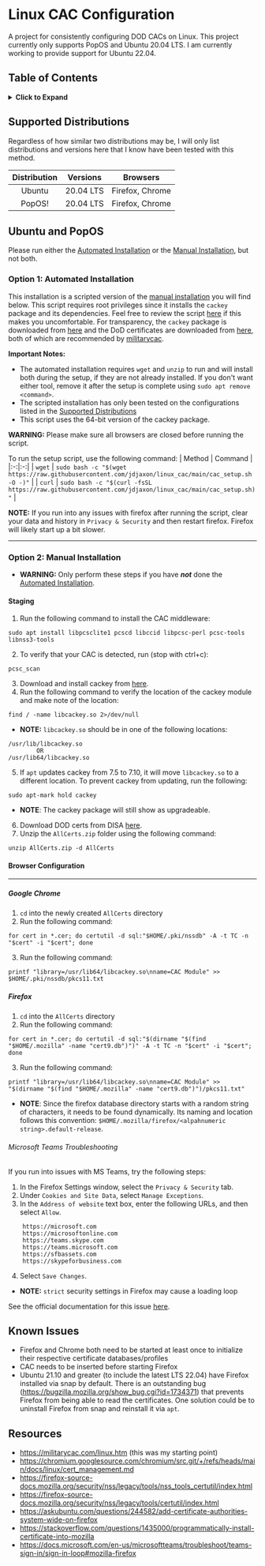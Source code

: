 # Linux CAC Configuration
A project for consistently configuring DOD CACs on Linux. This project currently
only supports PopOS and Ubuntu 20.04 LTS. I am currently working to provide support
for Ubuntu 22.04.

## Table of Contents
<details>
<summary>
<b>Click to Expand</b>
</summary>

1. [Supported Distributions](#supported-distributions)
1. [Supported Browsers](#supported-browsers)
1. [Ubuntu and PopOS](#ubuntu-and-popos)
    1. [Automated Installation](#automated-installation)
    1. [Manual Installation](#manual-installation)
        1. [Staging](#staging)
        1. [Browser Configuration](#browser-configuration)
            1. [Google Chrome](#google-chrome)
            1. [Firefox](#firefox)
                1. [Microsoft Teams Troubleshooting](#microsoft-teams-troubleshooting)
1. [Known Issues](#known-issues)
1. [Resources](#resources)
</details>

## Supported Distributions
Regardless of how similar two distributions may be, I will only list
distributions and versions here that I know have been tested with this method.

| Distribution | Versions | Browsers |
|:-:|:-:|:-:|
| Ubuntu | 20.04 LTS | Firefox, Chrome |
| PopOS! | 20.04 LTS | Firefox, Chrome |

## Ubuntu and PopOS
Please run either the [Automated Installation](#automated-installation) or the [Manual Installation](#manual-installation), but not both.

### Option 1: Automated Installation
This installation is a scripted version of the
[manual installation](#manual-installation) you will find below. This
script requires root privileges since it installs the `cackey` package and its
dependencies. Feel free to review the script
[here](https://raw.githubusercontent.com/jdjaxon/linux_cac/main/cac_setup.sh)
if this makes you uncomfortable. For transparency, the `cackey` package is
downloaded from
[here](https://cackey.rkeene.org/download/0.7.5/cackey_0.7.5-1_amd64.deb) and
the DoD certificates are downloaded from
[here](https://militarycac.com/maccerts/AllCerts.zip), both of which are
recommended by [militarycac](https://militarycac.com).

**Important Notes:**
- The automated installation requires `wget` and `unzip` to run and will
  install both during the setup, if they are not already installed. If you
  don't want either tool, remove it after the setup is complete using `sudo apt
  remove <command>`.
- The scripted installation has only been tested on the configurations listed in the
  [Supported Distributions](#supported-distributions)
- This script uses the 64-bit version of the cackey package.

**WARNING:** Please make sure all browsers are closed before running the script.

To run the setup script, use the following command:
| Method | Command |
|:-:|:-:|
| `wget`  | `sudo bash -c "$(wget https://raw.githubusercontent.com/jdjaxon/linux_cac/main/cac_setup.sh -O -)"` |
| `curl`  | `sudo bash -c "$(curl -fsSL https://raw.githubusercontent.com/jdjaxon/linux_cac/main/cac_setup.sh)"` |

**NOTE:** If you run into any issues with firefox after running the script,
clear your data and history in `Privacy & Security` and then restart firefox.
Firefox will likely start up a bit slower.

---

### Option 2: Manual Installation
- **WARNING:** Only perform these steps if you have ***not*** done the [Automated Installation](#automated-installation).

#### Staging
1. Run the following command to install the CAC middleware:
```
sudo apt install libpcsclite1 pcscd libccid libpcsc-perl pcsc-tools libnss3-tools
```
2. To verify that your CAC is detected, run (stop with ctrl+c):
```
pcsc_scan
```
3. Download and install cackey from [here](http://cackey.rkeene.org/fossil/wiki?name=Downloads).
4. Run the following command to verify the location of the cackey module and make note of the location:
```
find / -name libcackey.so 2>/dev/null
```
- **NOTE:** `libcackey.so` should be in one of the following locations:
```
/usr/lib/libcackey.so
        OR
/usr/lib64/libcackey.so
```
5. If `apt` updates cackey from 7.5 to 7.10, it will move `libcackey.so` to a different location.
To prevent cackey from updating, run the following:
```
sudo apt-mark hold cackey
```
- **NOTE**: The cackey package will still show as upgradeable.

6. Download DOD certs from DISA [here](https://militarycac.com/maccerts/AllCerts.zip).
7. Unzip the `AllCerts.zip` folder using the following command:
```
unzip AllCerts.zip -d AllCerts
```

#### Browser Configuration
---
##### Google Chrome
1. `cd` into the newly created `AllCerts` directory
2. Run the following command:
```
for cert in *.cer; do certutil -d sql:"$HOME/.pki/nssdb" -A -t TC -n "$cert" -i "$cert"; done
```
3. Run the following command:
```
printf "library=/usr/lib64/libcackey.so\nname=CAC Module" >> $HOME/.pki/nssdb/pkcs11.txt
```

##### Firefox
1. `cd` into the `AllCerts` directory
2. Run the following command:
```
for cert in *.cer; do certutil -d sql:"$(dirname "$(find "$HOME/.mozilla" -name "cert9.db")")" -A -t TC -n "$cert" -i "$cert"; done
```
3. Run the following command:
```
printf "library=/usr/lib64/libcackey.so\nname=CAC Module" >> "$(dirname "$(find "$HOME/.mozilla" -name "cert9.db")")/pkcs11.txt"
```
- **NOTE**: Since the firefox database directory starts with a random string of characters, it needs to be found dynamically. Its naming and location follows this convention: `$HOME/.mozilla/firefox/<alpahnumeric string>.default-release`.

###### Microsoft Teams Troubleshooting
If you run into issues with MS Teams, try the following steps:
1. In the Firefox Settings window, select the `Privacy & Security` tab.
2. Under `Cookies and Site Data`, select `Manage Exceptions`.
3. In the `Address of website` text box, enter the following URLs, and then select `Allow`.
```
    https://microsoft.com
    https://microsoftonline.com
    https://teams.skype.com
    https://teams.microsoft.com
    https://sfbassets.com
    https://skypeforbusiness.com
```
4. Select `Save Changes`.

- **NOTE:** `strict` security settings in Firefox may cause a loading loop

See the official documentation for this issue
[here](https://docs.microsoft.com/en-us/microsoftteams/troubleshoot/teams-sign-in/sign-in-loop#mozilla-firefox).


## Known Issues
- Firefox and Chrome both need to be started at least once to initialize their respective certificate databases/profiles
- CAC needs to be inserted before starting Firefox
- Ubuntu 21.10 and greater (to include the latest LTS 22.04) have Firefox installed via snap by default. There is an outstanding bug (https://bugzilla.mozilla.org/show_bug.cgi?id=1734371) that prevents Firefox from being able to read the certificates. One solution could be to uninstall Firefox from snap and reinstall it via `apt`.

## Resources
- https://militarycac.com/linux.htm (this was my starting point)
- https://chromium.googlesource.com/chromium/src.git/+/refs/heads/main/docs/linux/cert_management.md
- https://firefox-source-docs.mozilla.org/security/nss/legacy/tools/nss_tools_certutil/index.html
- https://firefox-source-docs.mozilla.org/security/nss/legacy/tools/certutil/index.html
- https://askubuntu.com/questions/244582/add-certificate-authorities-system-wide-on-firefox
- https://stackoverflow.com/questions/1435000/programmatically-install-certificate-into-mozilla
- https://docs.microsoft.com/en-us/microsoftteams/troubleshoot/teams-sign-in/sign-in-loop#mozilla-firefox
